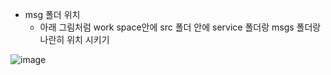 * msg 폴더 위치     
  * 아래 그림처럼 work space안에 src 폴더 안에 service 폴더랑 msgs 폴더랑 나란히 위치 시키기       
    
![image](https://github.com/addinedu-ros-4th/ros-repo-4/assets/137265648/8bd4b830-e25a-49ac-89bb-7acfcbf15830)
